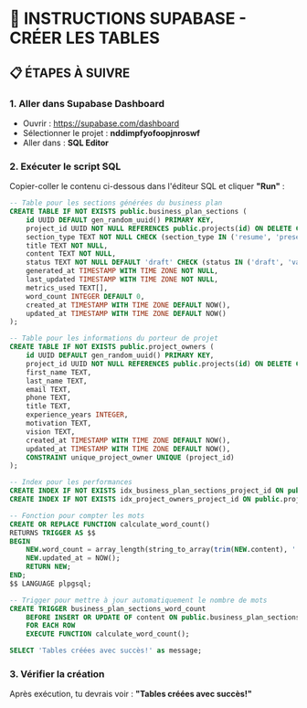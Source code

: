 # 🔨 INSTRUCTIONS SUPABASE - CRÉER LES TABLES

## 📋 ÉTAPES À SUIVRE

### 1. **Aller dans Supabase Dashboard**
- Ouvrir : https://supabase.com/dashboard
- Sélectionner le projet : **nddimpfyofoopjnroswf**
- Aller dans : **SQL Editor**

### 2. **Exécuter le script SQL**
Copier-coller le contenu ci-dessous dans l'éditeur SQL et cliquer **"Run"** :

```sql
-- Table pour les sections générées du business plan
CREATE TABLE IF NOT EXISTS public.business_plan_sections (
    id UUID DEFAULT gen_random_uuid() PRIMARY KEY,
    project_id UUID NOT NULL REFERENCES public.projects(id) ON DELETE CASCADE,
    section_type TEXT NOT NULL CHECK (section_type IN ('resume', 'presentation', 'marche', 'strategie', 'organisation', 'risques', 'conclusion')),
    title TEXT NOT NULL,
    content TEXT NOT NULL,
    status TEXT NOT NULL DEFAULT 'draft' CHECK (status IN ('draft', 'validated', 'final')),
    generated_at TIMESTAMP WITH TIME ZONE NOT NULL,
    last_updated TIMESTAMP WITH TIME ZONE NOT NULL,
    metrics_used TEXT[],
    word_count INTEGER DEFAULT 0,
    created_at TIMESTAMP WITH TIME ZONE DEFAULT NOW(),
    updated_at TIMESTAMP WITH TIME ZONE DEFAULT NOW()
);

-- Table pour les informations du porteur de projet
CREATE TABLE IF NOT EXISTS public.project_owners (
    id UUID DEFAULT gen_random_uuid() PRIMARY KEY,
    project_id UUID NOT NULL REFERENCES public.projects(id) ON DELETE CASCADE,
    first_name TEXT,
    last_name TEXT,
    email TEXT,
    phone TEXT,
    title TEXT,
    experience_years INTEGER,
    motivation TEXT,
    vision TEXT,
    created_at TIMESTAMP WITH TIME ZONE DEFAULT NOW(),
    updated_at TIMESTAMP WITH TIME ZONE DEFAULT NOW(),
    CONSTRAINT unique_project_owner UNIQUE (project_id)
);

-- Index pour les performances
CREATE INDEX IF NOT EXISTS idx_business_plan_sections_project_id ON public.business_plan_sections(project_id);
CREATE INDEX IF NOT EXISTS idx_project_owners_project_id ON public.project_owners(project_id);

-- Fonction pour compter les mots
CREATE OR REPLACE FUNCTION calculate_word_count()
RETURNS TRIGGER AS $$
BEGIN
    NEW.word_count = array_length(string_to_array(trim(NEW.content), ' '), 1);
    NEW.updated_at = NOW();
    RETURN NEW;
END;
$$ LANGUAGE plpgsql;

-- Trigger pour mettre à jour automatiquement le nombre de mots
CREATE TRIGGER business_plan_sections_word_count
    BEFORE INSERT OR UPDATE OF content ON public.business_plan_sections
    FOR EACH ROW
    EXECUTE FUNCTION calculate_word_count();

SELECT 'Tables créées avec succès!' as message;
```

### 3. **Vérifier la création**
Après exécution, tu devrais voir : **"Tables créées avec succès!"**